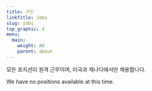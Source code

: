 ```yaml
---
title: 구인
linkTitle: Jobs
slug: jobs
top_graphic: 4
menu:
  main:
    weight: 90
    parent: about
---
```


모든 포지션이 원격 근무이며, 미국과 캐나다에서만 채용합니다.

We have no positions available at this time.
